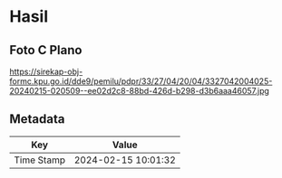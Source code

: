 # Hasil

## Foto C Plano

https://sirekap-obj-formc.kpu.go.id/dde9/pemilu/pdpr/33/27/04/20/04/3327042004025-20240215-020509--ee02d2c8-88bd-426d-b298-d3b6aaa46057.jpg


## Metadata

| Key        | Value               |
| ---------- | ------------------- |
| Time Stamp | 2024-02-15 10:01:32 |



